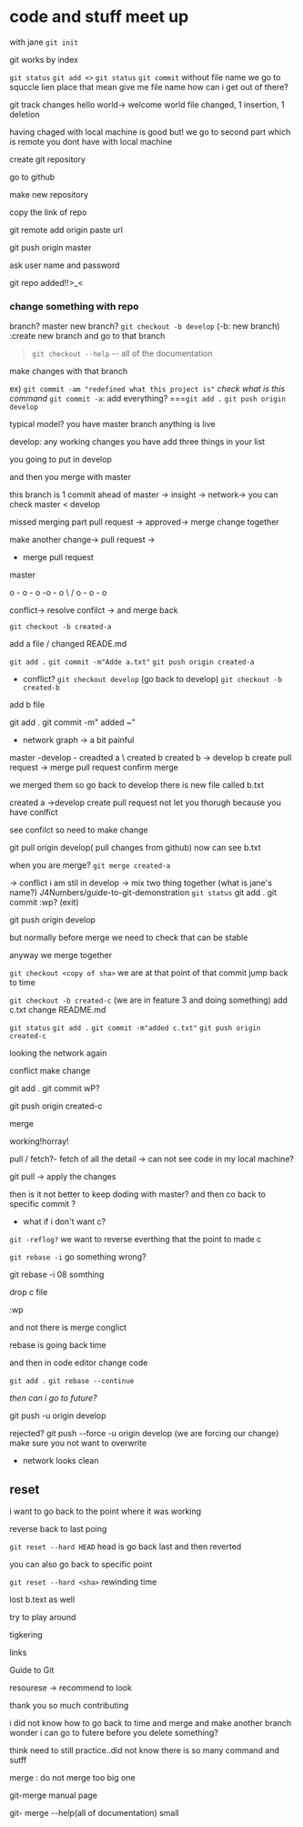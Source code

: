 # code and stuff meet up

with jane
`git init`

git works by index

`git status`
`git add <>`
`git status`
`git commit` without file name
we go to squccle lien place
that mean give me file name
how can i get out of there?

git track changes
hello world-> welcome world
file changed, 1 insertion, 1 deletion

having chaged with local machine is good
but!
we go to second part which is remote
you dont have with local machine

create git repository

go to github

make new repository

copy the link of repo

git remote add origin paste url

git push origin master

ask user name and password

git repo added!!>\_<

### change something with repo

branch?
master
new branch?
`git checkout -b develop`
(-b: new branch)
:create new branch and go to that branch

> `git checkout --help` -- all of the documentation

make changes with that branch

ex) `git commit -am "redefined what this project is"`
_check what is this command_
`git commit -a`: add everything? ===`git add .`
`git push origin develop`

typical model? you have master branch
anything is live

develop: any working changes you have
add three things in your list

you going to put in develop

and then you merge with master

this branch is 1 commit ahead of master
-> insight -> network->
you can check
master < develop

missed merging part
pull request -> approved-> merge change together

make another change->
pull request ->

- merge pull request

master

o - o - o -o - o
\ /
o - o - o

conflict-> resolve confilct -> and merge back

`git checkout -b created-a`

add a file / changed READE.md

`git add .`
`git commit -m"Adde a.txt"`
`git push origin created-a`

- conflict?
  `git checkout develop` (go back to develop)
  `git checkout -b created-b`

add b file

git add .
git commit -m" added ~"

- network graph -> a bit painful

master -develop - creadted a
\ created b
created b -> develop b
create pull request ->
merge pull request
confirm merge

we merged them
so go back to develop
there is new file called b.txt

created a ->develop
create pull request
not let you thorugh because you have conlfict

see confilct
so need to make change

git pull origin develop( pull changes from github)
now can see b.txt

when you are merge?
`git merge created-a`

-> conflict
i am stil in develop
-> mix two thing together
(what is jane's name?)
J4Numbers/guide-to-git-demonstration
`git status`
git add .
git commit
:wp? (exit)

git push origin develop

but normally before merge
we need to check that can be stable

anyway we merge together

`git checkout <copy of sha>`
we are at that point of that commit
jump back to time

`git checkout -b created-c`
(we are in feature 3 and doing something)
add c.txt
change README.md

`git status`
`git add .`
`git commit -m"added c.txt"`
`git push origin created-c`

looking the network again

conflict
make change

git add .
git commit wP?

git push origin created-c

merge

working!horray!

pull / fetch?- fetch of all the detail -> can not see code in my local machine?

git pull -> apply the changes

then is it not better to keep doding with master?
and then co back to specific commit ?

- what if i don't want c?

`git -reflog?`
we want to reverse everthing that the point to made c

`git rebase -i` go something wrong?

git rebase -i 08 somthing

drop c file

:wp

and not there is merge conglict

rebase is going back time

and then in code editor change code

`git add .`
`git rebase --continue`

_then can i go to future?_

git push -u origin develop

rejected?
git push --force -u origin develop
(we are forcing our change)
make sure you not want to overwrite

- network looks clean

## reset

i want to go back to the point where it was working

reverse back to last poing

`git reset --hard HEAD`
head is go back last
and then reverted

you can also go back to specific point

`git reset --hard <sha>`
rewinding time

lost b.text as well

try to play around

tigkering

links

Guide to Git

resourese -> recommend to look

thank you so much contributing

i did not know how to go back to time
and merge and make another branch
wonder i can go to futere before you delete something?

think need to still practice..did not know there is so many command and sutff

merge : do not merge too big one

git-merge manual page

git- merge --help(all of documentation)
small
